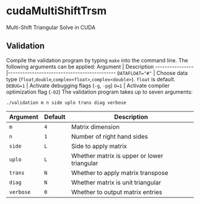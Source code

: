 # cudaMultiShiftTrsm
Multi-Shift Triangular Solve in CUDA

## Validation
Compile the validation program by typing `make` into the command
line. The following arguments can be applied:
Argument        | Description
----------------|---------------------------------------------
`DATAFLOAT="#"` | Choose data type (`float`,`double`,`complex<float>`,`complex<double>`). `float` is default.
`DEBUG=1`       | Activate debugging flags (`-g`, `-pg`)
`O=1`           | Activate compiler optimization flag (`-O2`)
The validation program takes up to seven arguments:
```
./validation m n side uplo trans diag verbose
```
Argument   | Default | Description
-----------|---------|---------------------------------------------
`m`        | `4`     | Matrix dimension
`n`        | `1`     | Number of right hand sides
`side`     | `L`     | Side to apply matrix
`uplo`     | `L`     | Whether matrix is upper or lower triangular
`trans`    | `N`     | Whether to apply matrix transpose
`diag`     | `N`     | Whether matrix is unit triangular
`verbose`  | `0`     | Whether to output matrix entries

